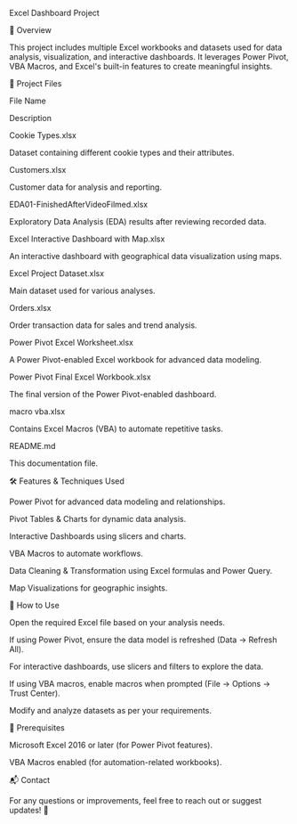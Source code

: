 Excel Dashboard Project

📌 Overview

This project includes multiple Excel workbooks and datasets used for data analysis, visualization, and interactive dashboards. It leverages Power Pivot, VBA Macros, and Excel's built-in features to create meaningful insights.

📂 Project Files

File Name

Description

Cookie Types.xlsx

Dataset containing different cookie types and their attributes.

Customers.xlsx

Customer data for analysis and reporting.

EDA01-FinishedAfterVideoFilmed.xlsx

Exploratory Data Analysis (EDA) results after reviewing recorded data.

Excel Interactive Dashboard with Map.xlsx

An interactive dashboard with geographical data visualization using maps.

Excel Project Dataset.xlsx

Main dataset used for various analyses.

Orders.xlsx

Order transaction data for sales and trend analysis.

Power Pivot Excel Worksheet.xlsx

A Power Pivot-enabled Excel workbook for advanced data modeling.

Power Pivot Final Excel Workbook.xlsx

The final version of the Power Pivot-enabled dashboard.

macro vba.xlsx

Contains Excel Macros (VBA) to automate repetitive tasks.

README.md

This documentation file.

🛠 Features & Techniques Used

Power Pivot for advanced data modeling and relationships.

Pivot Tables & Charts for dynamic data analysis.

Interactive Dashboards using slicers and charts.

VBA Macros to automate workflows.

Data Cleaning & Transformation using Excel formulas and Power Query.

Map Visualizations for geographic insights.

🚀 How to Use

Open the required Excel file based on your analysis needs.

If using Power Pivot, ensure the data model is refreshed (Data → Refresh All).

For interactive dashboards, use slicers and filters to explore the data.

If using VBA macros, enable macros when prompted (File → Options → Trust Center).

Modify and analyze datasets as per your requirements.

📌 Prerequisites

Microsoft Excel 2016 or later (for Power Pivot features).

VBA Macros enabled (for automation-related workbooks).

📬 Contact

For any questions or improvements, feel free to reach out or suggest updates! 🚀
